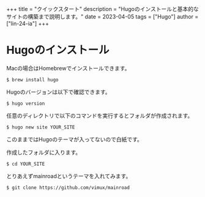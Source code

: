 +++
title = "クイックスタート"
description = "Hugoのインストールと基本的なサイトの構築まで説明します。"
date = 2023-04-05
tags = ["Hugo"]
author = ["lin-24-ia"]
+++

# Hugoのインストール

Macの場合はHomebrewでインストールできます。

```shell
$ brew install hugo
```

Hugoのバージョンは以下で確認できます。

```shell
$ hugo version
```

任意のディレクトリで以下のコマンドを実行するとフォルダが作成されます。

```shell
$ hugo new site YOUR_SITE
```

このままではHugoのテーマが入ってないので白紙です。

作成したフォルダに入ります。

```shell
$ cd YOUR_SITE
```

とりあえずmainroadというテーマを入れてみます。

```shell
$ git clone https://github.com/vimux/mainroad
```
